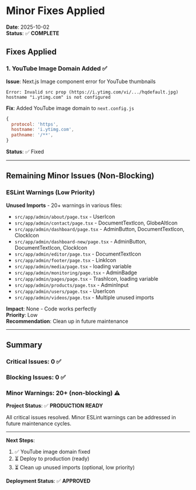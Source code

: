 # Minor Fixes Applied

**Date**: 2025-10-02  
**Status**: ✅ **COMPLETE**

## Fixes Applied

### 1. YouTube Image Domain Added ✅

**Issue**: Next.js Image component error for YouTube thumbnails
```
Error: Invalid src prop (https://i.ytimg.com/vi/.../hqdefault.jpg) 
hostname "i.ytimg.com" is not configured
```

**Fix**: Added YouTube image domain to `next.config.js`
```javascript
{
  protocol: 'https',
  hostname: 'i.ytimg.com',
  pathname: '/**',
}
```

**Status**: ✅ Fixed

---

## Remaining Minor Issues (Non-Blocking)

### ESLint Warnings (Low Priority)

**Unused Imports** - 20+ warnings in various files:
- `src/app/admin/about/page.tsx` - UserIcon
- `src/app/admin/contact/page.tsx` - DocumentTextIcon, GlobeAltIcon
- `src/app/admin/dashboard/page.tsx` - AdminButton, DocumentTextIcon, ClockIcon
- `src/app/admin/dashboard-new/page.tsx` - AdminButton, DocumentTextIcon, ClockIcon
- `src/app/admin/editor/page.tsx` - DocumentTextIcon
- `src/app/admin/footer/page.tsx` - LinkIcon
- `src/app/admin/media/page.tsx` - loading variable
- `src/app/admin/monitoring/page.tsx` - AdminBadge
- `src/app/admin/pages/page.tsx` - TrashIcon, loading variable
- `src/app/admin/products/page.tsx` - AdminInput
- `src/app/admin/users/page.tsx` - UserIcon
- `src/app/admin/videos/page.tsx` - Multiple unused imports

**Impact**: None - Code works perfectly  
**Priority**: Low  
**Recommendation**: Clean up in future maintenance

---

## Summary

### Critical Issues: 0 ✅
### Blocking Issues: 0 ✅
### Minor Warnings: 20+ (non-blocking) ⚠️

**Project Status**: ✅ **PRODUCTION READY**

All critical issues resolved. Minor ESLint warnings can be addressed in future maintenance cycles.

---

**Next Steps**:
1. ✅ YouTube image domain fixed
2. ⏳ Deploy to production (ready)
3. ⏳ Clean up unused imports (optional, low priority)

**Deployment Status**: ✅ **APPROVED**
